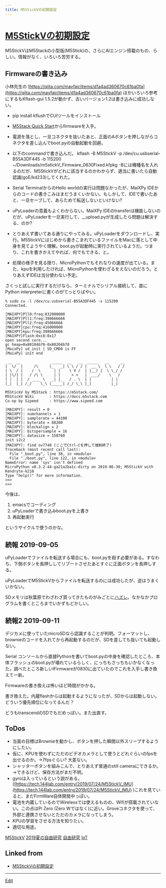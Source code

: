 ```yaml
---
title: M5StickVの初期設定
---
```

# [M5StickVの初期設定](/M5StickVの初期設定)

M5StickVはM5Stackの小型版(M5Stick)の、さらにAIエンジン搭載のもの、らしい。情報がなく、いろいろ苦労する。



## Firmwareの書き込み

小林先生の [https://qiita.com/mayfair/items/d1a4ad360670c61ba0fa](https://qiita.com/mayfair/items/d1a4ad360670c61ba0fa) ほかいろいろ参考にするもKflash-gui 1.5.2が動かず、古いバージョン1.2は書き込みに成功しない。




* pip install kflushでCUIツールをインストール
* [M5Stack Quick Start](https://docs.m5stack.com/#/en/quick_start/m5stickv/m5stickv_quick_start)からfirmwareを入手。
* 電源を落とし、一旦コネクタを抜いたあと、正面のAボタンを押しながらコネクタを差し込んでboot.pyの自動起動を回避。
* 以下のcommandで書き込んだ。
        kflash -B M5StickV  -p /dev/cu.usbserial-B55A3DF445 -b 115200 ~/Downloads/m5stickV_Firmware_0630Fixed.kfpkg 
       -Bには機種名を入れるのだが、M5StickVがどれに該当するのかわからず、適当に書いたら自動認識(goE/kd233)してくれた。

* Serial TerminalからのHello worldの実行は問題なかったが、MaiXPy IDEからのコードの書きこみはまだうまくいかない。もしかして、IDEで書いたあと、一旦セーブして、あらためて転送しないといけない?
* uPyLoaderの意義もよくわからない。MaiXPy IDEのtransferは機能しないのだが、uPyLoaderを一旦実行して、__upload.pyが生成したら問題は解決する、のか? 
* とりあえず書いてある通りにやってみる。uPyLoaderをダウンロードし、実行。M5StickVにはじめから書きこまれているファイルをMacに落として中身を見てようやく理解。boot.pyが起動時に実行されているようだ。つまり、これを書きかえてやれば、何でもできる、と。
* 処理の様子を見る限り、MicroPythonでもそれなりの速度が出ている。また、kpuを利用したければ、MicroPythonを使わざるをえないのだろう。とりあえずIDEは当分使わない予定。



さくっと試しに実行するだけなら、ターミナルでシリアル接続して、直にPython interpreterに書くのがてっとりばやい。

```shell
% sudo cu -l /dev/cu.usbserial-B55A3DF445 -s 115200
Connected.

[MAIXPY]Pll0:freq:832000000
[MAIXPY]Pll1:freq:398666666
[MAIXPY]Pll2:freq:45066666
[MAIXPY]cpu:freq:416000000
[MAIXPY]kpu:freq:398666666
[MAIXPY]Flash:0xc8:0x17
open second core...
gc heap=0x80184b70-0x80204b70
[MaixPy] sd_init | SD_CMD0 is FF
[MaixPy] init end

 __  __              _____  __   __  _____   __     __
|  \/  |     /\     |_   _| \ \ / / |  __ \  \ \   / /
| \  / |    /  \      | |    \ V /  | |__) |  \ \_/ /
| |\/| |   / /\ \     | |     > <   |  ___/    \   /
| |  | |  / ____ \   _| |_   / . \  | |         | |
|_|  |_| /_/    \_\ |_____| /_/ \_\ |_|         |_|

M5StickV by M5Stack : https://m5stack.com/
M5StickV Wiki       : https://docs.m5stack.com
Co-op by Sipeed     : https://www.sipeed.com

[MAIXPY]: result = 0
[MAIXPY]: numchannels = 1
[MAIXPY]: samplerate = 44100
[MAIXPY]: byterate = 88200
[MAIXPY]: blockalign = 2
[MAIXPY]: bitspersample = 16
[MAIXPY]: datasize = 158760
init i2c2
[MAIXPY]: find ov7740 (ここでCtrl-Cを押して強制終了)
Traceback (most recent call last):
  File "_boot.py", line 38, in <module>
  File "./boot.py", line 122, in <module>
NameError: name 'sys' isn't defined
MicroPython v0.3.2-44-ga21a2ba1c-dirty on 2019-06-30; M5StickV with Kendryte-k210
Type "help()" for more information.
>>> 
>>> 
```

今後は、


1. emacsでコーディング
2. uPyLoaderで書き込みboot.pyを上書き
3. 再起動実行

というサイクルで使うのかな。

## 続報 2019-09-05

uPyLoaderでファイルを転送する場合にも、boot.pyを殺す必要がある。すなわち、下側ボタンを長押ししてリブートさせたあとすぐに正面ボタンを長押しする。

uPyLoaderでM5StickVからファイルを転送するのには成功したが、逆はうまくいかない。

SDメモリは秋葉原でわざわざ買ってきたものがみごとに[ハズレ](https://docs.google.com/spreadsheets/d/10Vv8ZQkbXX59aT_GkoolTMHf83zroIT21uNjvQMaGng/edit#gid=0)。なかなかプログラムを書くところまでいかずもどかしい。

## 続報2 2019-09-11

デジカメに使っていたmicroSDなら認識することが判明。フォーマットし、brownieのコードを入れてから再起動するのだが、SDを差しても抜いても起動しない。

Serial コンソールから直接Pythonを書いてboot.pyの中身を確認したところ、本体フラッシュのboot.pyが壊れているらしく、にっちもさっちもいかなくなった。調べたところ新しいlFirmwareが0830に出ていたのでこれを入手し書き換えて一新。

Firmwareの書き換えは怖いほど時間がかかる。

書き換えた。内蔵flashからは起動するようになったが、SDからは起動しない。どういう優先順位になってるんだ？

どうもtranscendのSDでもだめっぽい。また出直す。


## ToDos

* 当面の目標はBrownieを動かし、ボタンを押した瞬間以外スリープするようにしたい。
* 仮に、KPUを使わずにただのビデオカメラとして使うとどれぐらいのfpsを出せるのか。→7fpsぐらい? 大差ない。
* シャッターボタンを組みこんで、とりあえず普通のstill cameraにできるか。→できるけど、保存方法がまだ不明。
* gyroは入っているという説がある。([https://tech.144lab.com/entry/2019/07/24/M5StickV_IMU](https://tech.144lab.com/entry/2019/07/24/M5StickV_IMU) )これを見ていると、まだFirmWare自体開発中っぽい。
* 電池を内蔵しているのでWirelessでは使えるものの、Wifiが搭載されていない。この点はPi Zero (Zero Wではなく)に近い。Groveコネクタを使って、外部と連携させないとただのカメラになってしまう。
* KPUの学習をさせる方法を知りたい。
* 適切な用途。



[M5StickV](/M5StickV) [2019夏の自由研究](/2019夏の自由研究)  [自由研究](/自由研究) 
[IoT](/IoT)





## Linked from

* [M5StickVの初期設定](/M5StickVの初期設定)


----

[Edit](https://github.com/vitroid/vitroid.github.io/edit/master/MD/M5StickVの初期設定.md)

